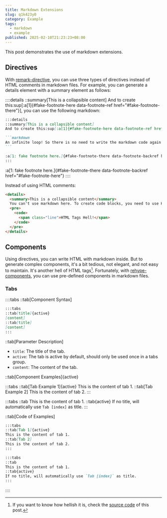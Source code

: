```yaml
---
title: Markdown Extensions
slug: q1k423y0
category: Example
tags:
  - markdown
  - example
published: 2025-02-10T21:23:23+08:00
---
```


This post demonstrates the use of markdown extensions.

## Directives

With [remark-directive](https://github.com/remarkjs/remark-directive), you can use three types of directives instead of HTML comments in markdown files. For example, you can generate a details element with a summary element as follows:

::::details
::summary[This is a collapsible content]
And to create this:sup[:a[1]{#fake-footnote-here data-footnote-ref href="#fake-footnote-there"}], you can use the following markdown:

````markdown
:::details
::summary[This is a collapsible content]
And to create this:sup[:a[1]{#fake-footnote-here data-footnote-ref href="#fake-footnote-there"}], you can use the following markdown:

```markdown
An infinite loop! So there is no need to write the markdown code again and again here.
```

:a[1: fake footnote here.]{#fake-footnote-there data-footnote-backref href="#fake-footnote-here"}
:::
````

:a[1: fake footnote here.]{#fake-footnote-there data-footnote-backref href="#fake-footnote-here"}
::::

Instead of using HTML comments:

```html
<details>
  <summary>This is a collapsible content</summary>
  You can't use markdown here. To create code blocks, you need to use HTML like this:
  <pre>
    <code>
      <span class="line">HTML Tags Hell!</span>
    </code>
  </pre>
</details>
```

## Components

Using directives, you can write HTML with markdown inside. But to generate complex components, it's a bit tedious, not elegant, and not easy to maintain. It's another hell of HTML tags[^1]. Fortunately, with [rehype-components](https://github.com/marekweb/rehype-components), you can use pre-defined components in markdown files.

[^1]: If you want to know how hellish it is, check the [source code](https://github.com/HPCesia/astral-halo/tree/master/src/content/posts/Markdown-Extensions.md) of this post.

### Tabs

::::tabs
::tab[Component Syntax]

```md
:::tabs
::tab[title]{active}
[content]
::tab[title]
[content]
:::
```

::tab[Parameter Description]

- `title`: The title of the tab.
- `active`: The tab is active by default, should only be used once in a tabs group.
- `content`: The content of the tab.

::tab[Component Examples]{active}

:::tabs
::tab[Tab Example 1]{active}
This is the content of tab 1.
::tab[Tab Example 2]
This is the content of tab 2.
:::

:::tabs
::tab
This is the content of tab 1.
::tab{active}
If no title, will automatically use `Tab [index]` as title.
:::

::tab[Code of Examples]

```md
:::tabs
::tab[Tab 1]{active}
This is the content of tab 1.
::tab[Tab 2]
This is the content of tab 2.
:::
```

```md
:::tabs
::tab
This is the content of tab 1.
::tab{active}
If no title, will automatically use `Tab [index]` as title.
:::
```

::::
